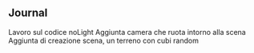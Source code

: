 ## Journal
Lavoro sul codice noLight
Aggiunta camera che ruota intorno alla scena
Aggiunta di creazione scena, un terreno con cubi random